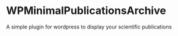 # WPMinimalPublicationsArchive
A simple plugin for wordpress to display your scientific publications
